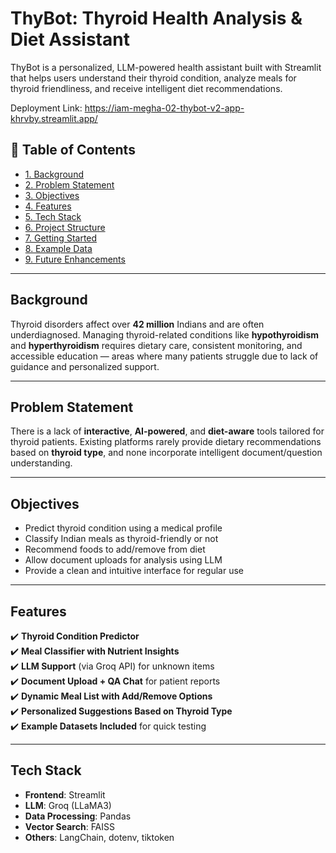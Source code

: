 # ThyBot: Thyroid Health Analysis & Diet Assistant

ThyBot is a personalized, LLM-powered health assistant built with Streamlit that helps users understand their thyroid condition, analyze meals for thyroid friendliness, and receive intelligent diet recommendations.

Deployment Link: https://iam-megha-02-thybot-v2-app-khrvby.streamlit.app/

## 📌 Table of Contents

- [1. Background](#-background)
- [2. Problem Statement](#-problem-statement)
- [3. Objectives](#-objectives)
- [4. Features](#-features)
- [5. Tech Stack](#-tech-stack)
- [6. Project Structure](#-project-structure)
- [7. Getting Started](#-getting-started)
- [8. Example Data](#-example-data)
- [9. Future Enhancements](#-future-enhancements)

---

## Background

Thyroid disorders affect over **42 million** Indians and are often underdiagnosed. Managing thyroid-related conditions like **hypothyroidism** and **hyperthyroidism** requires dietary care, consistent monitoring, and accessible education — areas where many patients struggle due to lack of guidance and personalized support.

---

## Problem Statement

There is a lack of **interactive**, **AI-powered**, and **diet-aware** tools tailored for thyroid patients. Existing platforms rarely provide dietary recommendations based on **thyroid type**, and none incorporate intelligent document/question understanding.

---

## Objectives

- Predict thyroid condition using a medical profile
- Classify Indian meals as thyroid-friendly or not
- Recommend foods to add/remove from diet
- Allow document uploads for analysis using LLM
- Provide a clean and intuitive interface for regular use

---

## Features

✔️ **Thyroid Condition Predictor**  
✔️ **Meal Classifier with Nutrient Insights**  
✔️ **LLM Support** (via Groq API) for unknown items  
✔️ **Document Upload + QA Chat** for patient reports  
✔️ **Dynamic Meal List with Add/Remove Options**  
✔️ **Personalized Suggestions Based on Thyroid Type**  
✔️ **Example Datasets Included** for quick testing

---

## Tech Stack

- **Frontend**: Streamlit
- **LLM**: Groq (LLaMA3)
- **Data Processing**: Pandas
- **Vector Search**: FAISS
- **Others**: LangChain, dotenv, tiktoken

